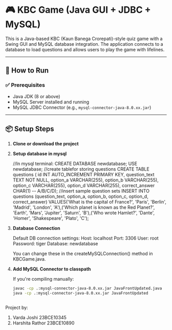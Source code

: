 # 🎮 KBC Game (Java GUI + JDBC + MySQL)

This is a Java-based KBC (Kaun Banega Crorepati)-style quiz game with a Swing GUI and MySQL database integration. The application connects to a database to load questions and allows users to play the game with lifelines.

---

## 🚀 How to Run

### ✅ Prerequisites

- Java JDK (8 or above)
- MySQL Server installed and running
- MySQL JDBC Connector (e.g., `mysql-connector-java-8.0.xx.jar`)

---

## 📦 Setup Steps

1. **Clone or download the project**

2. **Setup database in mysql**

   //In mysql terminal:
   CREATE DATABASE newdatabase;
   USE newdatabase;
   //create tablefor storing questions
   CREATE TABLE questions ( id INT AUTO_INCREMENT PRIMARY KEY, question_text TEXT NOT NULL, option_a VARCHAR(255), option_b VARCHAR(255), option_c VARCHAR(255), option_d VARCHAR(255), correct_answer CHAR(1) -- A/B/C/D);
   //insert sample question sets
   INSERT INTO questions (question_text, option_a, option_b, option_c, option_d, correct_answer) VALUES('What is the capital of France?', 'Paris', 'Berlin', 'Madrid', 'London', 'A'),('Which planet is known as the Red Planet?', 'Earth', 'Mars', 'Jupiter', 'Saturn', 'B'),('Who wrote Hamlet?', 'Dante', 'Homer', 'Shakespeare', 'Plato', 'C');

4. **Database Connection**

   Default DB connection settings:
     Host: localhost
     Port: 3306
     User: root
     Password: tiger
     Database: newdatabase

   You can change these in the createMySQLConnection() method in KBCGame.java.
   
5. **Add MySQL Connector to classpath**

   If you're compiling manually:
   ```bash
   javac -cp .:mysql-connector-java-8.0.xx.jar JavaFrontUpdated.java
   java -cp .:mysql-connector-java-8.0.xx.jar JavaFrontUpdated



Project by:
1. Varda Joshi 23BCE10345
2. Harshita Rathor 23BCE10890

